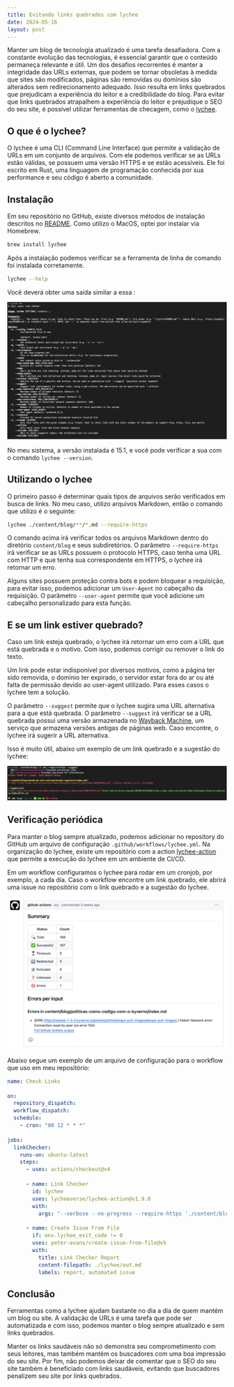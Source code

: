 ```yaml
---
title: Evitando links quebrados com lychee
date: 2024-05-16
layout: post
---
```


Manter um blog de tecnologia atualizado é uma tarefa desafiadora. Com a constante evolução das tecnologias, é essencial garantir que o conteúdo permaneça relevante e útil. Um dos desafios recorrentes é manter a integridade das URLs externas, que podem se tornar obsoletas à medida que sites são modificados, páginas são removidas ou domínios são alterados sem redirecionamento adequado. Isso resulta em links quebrados que prejudicam a experiência do leitor e a credibilidade do blog. Para evitar que links quebrados atrapalhem a experiência do leitor e prejudique o SEO do seu site, é possível utilizar ferramentas de checagem, como o [lychee](https://github.com/lycheeverse/lychee).

## O que é o lychee?

O lychee é uma CLI (Command Line Interface) que permite a validação de URLs em um conjunto de arquivos. Com ele podemos verificar se as URLs estão válidas, se possuem uma versão HTTPS e se estão acessíveis. Ele foi escrito em Rust, uma linguagem de programação conhecida por sua performance e seu código é aberto a comunidade.

## Instalação

Em seu repositório no GitHub, existe diversos métodos de instalação descritos no [README](https://github.com/lycheeverse/lychee/blob/v0.15.1/README.md). Como utilizo o MacOS, optei por instalar via Homebrew.

```bash
brew install lychee
```

Após a instalação podemos verificar se a ferramenta de linha de comando foi instalada corretamente.

```bash
lychee --help
```

Você deverá obter uma saída similar a essa :

![lychee help](./images/lychee-help.png)

No meu sistema, a versão instalada é 15.1, e você pode verificar a sua com o comando `lychee --version`.

## Utilizando o lychee

O primeiro passo é determinar quais tipos de arquivos serão verificados em busca de links. No meu caso, utilizo arquivos Markdown, então o comando que utilizo é o seguinte:

```bash
lychee ./content/blog/**/*.md --require-https
```

O comando acima irá verificar todos os arquivos Markdown dentro do diretório `content/blog` e seus subdiretórios. O parâmetro `--require-https` irá verificar se as URLs possuem o protocolo HTTPS, caso tenha uma URL com HTTP e que tenha sua correspondente em HTTPS, o lychee irá retornar um erro.

Alguns sites possuem proteção contra bots e podem bloquear a requisição, para evitar isso, podemos adicionar um `User-Agent` no cabeçalho da requisição. O parâmetro `--user-agent` permite que você adicione um cabeçalho personalizado para esta função.

## E se um link estiver quebrado?

Caso um link esteja quebrado, o lychee irá retornar um erro com a URL que está quebrada e o motivo. Com isso, podemos corrigir ou remover o link do texto.

Um link pode estar indisponível por diversos motivos, como a página ter sido removida, o domínio ter expirado, o servidor estar fora do ar ou até falta de permissão devido ao user-agent utilizado. Para esses casos o lychee tem a solução.

O parâmetro `--suggest` permite que o lychee sugira uma URL alternativa para a que está quebrada. O parâmetro `--suggest` irá verificar se a URL quebrada possui uma versão armazenada no [Wayback Machine](https://archive.org/web/), um serviço que armazena versões antigas de páginas web. Caso encontre, o lychee irá sugerir a URL alternativa.

Isso é muito útil, abaixo um exemplo de um link quebrado e a sugestão do lychee:

![lychee suggest](./images/lychee-suggest.png)

## Verificação periódica

Para manter o blog sempre atualizado, podemos adicionar no repository do GitHub um arquivo de configuração `.github/workflows/lychee.yml`. Na organização do lychee, existe um repositório com a action [lychee-action](https://github.com/lycheeverse/lychee-action) que permite a execução do lychee em um ambiente de CI/CD.

Em um workflow configuramos o lychee para rodar em um cronjob, por exemplo, a cada dia. Caso o workflow encontre um link quebrado, ele abrirá uma issue no repositório com o link quebrado e a sugestão do lychee.

![lychee issue](./images/lychee-issue.png)

Abaixo segue um exemplo de um arquivo de configuração para o workflow que uso em meu repositório:

```yaml
name: Check Links

on:
  repository_dispatch:
  workflow_dispatch:
  schedule:
    - cron: "00 12 * * *"

jobs:
  linkChecker:
    runs-on: ubuntu-latest
    steps:
      - uses: actions/checkout@v4

      - name: Link Checker
        id: lychee
        uses: lycheeverse/lychee-action@v1.9.0
        with:
          args: "--verbose --no-progress --require-https './content/blog/**/*.md'"

      - name: Create Issue From File
        if: env.lychee_exit_code != 0
        uses: peter-evans/create-issue-from-file@v5
        with:
          title: Link Checker Report
          content-filepath: ./lychee/out.md
          labels: report, automated issue
```

## Conclusão

Ferramentas como a lychee ajudam bastante no dia a dia de quem mantém um blog ou site. A validação de URLs é uma tarefa que pode ser automatizada e com isso, podemos manter o blog sempre atualizado e sem links quebrados.

Manter os links saudáveis não só demonstra seu comprometimento com seus leitores, mas também mantém os buscadores com uma boa impressão do seu site. Por fim, não podemos deixar de comentar que o SEO do seu site também é beneficiado com links saudáveis, evitando que buscadores penalizem seu site por links quebrados.
